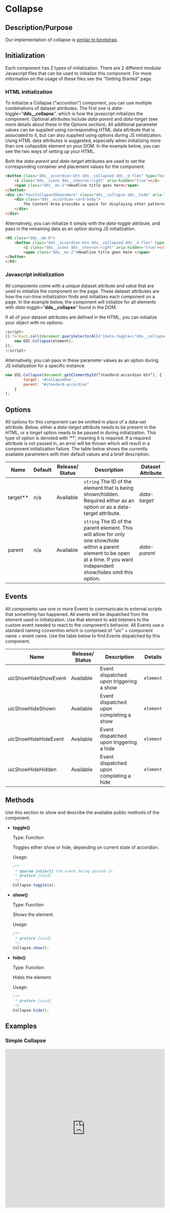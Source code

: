 # Collapse

## Description/Purpose

Our implementation of collapse is [similar to bootstrap](https://getbootstrap.com/docs/4.0/components/collapse/).

## Initialization

Each component has 2 types of initialization. There are 2 different modular Javascript files that can be used to initialize this component. For more information on the usage of these files see the “Getting Started” page.

### HTML initialization

To initialize a Collapse ("accordion") component, you can use multiple combinations of dataset attributes. The first one is *data-toggle*="**dds__collapse**", which is how the javascript initializes the component. Optional attributes include *data-parent* and *data-target* (see more details about these in the Options section); All additional parameter values can be supplied using corresponding HTML data attribute that is associated to it, but can also supplied using options during JS initialization. Using HTML data attributes is suggested, especially when initializing more than one collapsible element on your DOM. In the example below, you can see the two ways of setting up your HTML.

Both the *data-parent* and *data-target* attributes are used to set the corresponding container and placement values for the component.

```HTML
<button class="dds__accordion-btn dds__collapsed dds__d-flex" type="button" data-toggle="dds__collapse" data-parent="#standard-accordion" data-target="#YourCollapseIDGoesHere" aria-expanded="true" aria-controls="YourCollapseIDGoesHere">
    <i class="dds__icons dds__chevron-right" aria-hidden="true"></i>
    <span class="dds__mx-2">Headline title goes here</span>
</button>
<div id="YourCollapseIDGoesHere" class="dds__collapse dds__hide" aria-labelledby="heading-standard-one" aria-expanded="true" role="region">
    <div class="dds__accordion-card-body">
        The Content Area provides a space for displaying other patterns or content. The Content Area is not part of this pattern. This pattern rather controls the opening and closing of the content area.  
    </div>
</div>
```

Alternatively, you can initialize it simply with the *data-toggle* attribute, and pass in the remaining data as an option during JS initialization.

```HTML
<h5 class="dds__mb-0">
    <button class="dds__accordion-btn dds__collapsed dds__d-flex" type="button" data-toggle="dds__collapse" aria-expanded="false" aria-controls="collapseThree">
        <i class="dds__icons dds__chevron-right" aria-hidden="true"></i>
        <span class="dds__mx-2">Headline title goes here </span>
</button>
</h5>
```

### Javascript initialization

All components come with a unique dataset attribute and value that are used to initialize the component on the page. These dataset attributes are how the run-time initialization finds and initializes each component on a page. In the example below, the component will initialize for all elements with *data-toggle*="**dds__collapse**" found in the DOM.

If all of your dataset attributes are defined in the HTML, you can initialize your object with no options:

```javascript
<script>
[].forEach.call(document.querySelectorAll("[data-toggle=\"dds__collapse\"]"), function(element) {
    new UIC.Collapse(element);
});
</script>
```

Alternatively, you can pass in these parameter values as an option during JS initialization for a specific instance:

```javascript
new UIC.Collapse(document.getElementbyId(“standard-accordion-btn”), {
        target: '#collapseOne',
        parent: "#standard-accordion"
    }
);
```

## Options

All options for this component can be omitted in place of a data-set attribute. Below, either a *data-target* attribute needs to be present in the HTML, or a *target* option needs to be passed in during initialization. This type of option is denoted with ‘**’, meaning it is required. If a required attribute is not passed in, an error will be thrown which will result in a component initialization failure. The table below shows the currently available parameters with their default values and a brief description:

Name | Default | Release/ Status | Description | Dataset Attribute
--- | --- | --- | --- | ---
target** | n/a | Available | `string` The ID of the element that is being shown/hidden. Required either as an option or as a data-target attribute. | *data-target*
parent | n/a | Available | `string` The ID of the parent element. This will allow for only one show/hide within a parent element to be open at a time. If you want independent show/hides omit this option. | *data-parent*

## Events

All components use one or more Events to communicate to external scripts that something has happened. All events will be dispatched from the element used in initialization. Use that element to add listeners to the custom event needed to react to the component’s behavior. All Events use a standard naming convention which is comprised of "uic" + component name + event name. Use the table below to find Events dispatched by this component.

Name | Release/ Status | Description | Details
--- | --- | --- | ---
uicShowHideShowEvent | Available | Event dispatched upon triggering a show | `element`
uicShowHideShown | Available | Event dispatched upon completing a show | `element`
uicShowHideHideEvent | Available | Event dispatched upon triggering a hide | `element`
uicShowHideHidden | Available | Event dispatched upon completing a hide | `element`

## Methods

Use this section to show and describe the available public methods of the component.

- **toggle()**

    Type: Function

    Toggles either show or hide, depending on current state of accordion.

    Usage:

    ```javascript
    /**
     * @param {object} the event being passed in
     * @return {void}
     */
    Collapse.toggle(e);
    ```

- **show()**

    Type: Function

    Shows the element.

    Usage:

    ```javascript
    /**
     * @return {void}
     */
    Collapse.show();
    ```

- **hide()**

    Type: Function

    Hides the element.

    Usage:

    ```javascript
    /**
     * @return {void}
     */
    Collapse.hide();
    ```

## Examples

### Simple Collapse

 <iframe width="100%" height="240px"
     src="https://codesandbox.io/embed/uicore-alert-x5cu4?fontsize=14&hidenavigation=1&theme=dark&view=preview"
     style="width:100%; height:500px; border:0; border-radius: 4px; overflow:hidden;"
     title="UICore Collapse"
     allow="geolocation; microphone; camera; midi; vr; accelerometer; gyroscope; payment; ambient-light-sensor; encrypted-media; usb"
     sandbox="allow-modals allow-forms allow-popups allow-scripts allow-same-origin"
   ></iframe>
